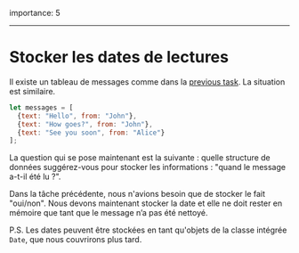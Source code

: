 importance: 5

---

# Stocker les dates de lectures

Il existe un tableau de messages comme dans la [previous task](info:task/recipients-read). La situation est similaire.

```js
let messages = [
  {text: "Hello", from: "John"},
  {text: "How goes?", from: "John"},
  {text: "See you soon", from: "Alice"}
];
```

La question qui se pose maintenant est la suivante : quelle structure de données suggérez-vous pour stocker les informations : "quand le message a-t-il été lu ?".

Dans la tâche précédente, nous n'avions besoin que de stocker le fait "oui/non". Nous devons maintenant stocker la date et elle ne doit rester en mémoire que tant que le message n’a pas été nettoyé.

P.S. Les dates peuvent être stockées en tant qu'objets de la classe intégrée `Date`, que nous couvrirons plus tard.
